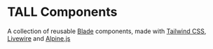 # TALL Components

A collection of reusable [Blade](https://laravel.com/docs/11.x/blade) components, made with [Tailwind CSS](https://tailwindcss.com), [Livewire](https://livewire.laravel.com) and [Alpine.js](https://alpinejs.dev)

